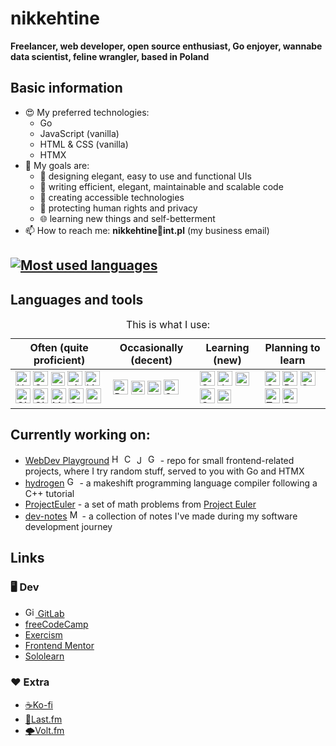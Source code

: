 # nikkehtine

**Freelancer, web developer, open source enthusiast, Go enjoyer, wannabe data scientist, feline wrangler, based in Poland**

## Basic information

-   😍 My preferred technologies:
    -   Go
    -   JavaScript (vanilla)
    -   HTML & CSS (vanilla)
    -   HTMX
-   🤩 My goals are:
    -   🤵 designing elegant, easy to use and functional UIs
    -   🏢 writing efficient, elegant, maintainable and scalable code
    -   🤝 creating accessible technologies
    -   🔐 protecting human rights and privacy
    -   🌐 learning new things and self-betterment
-   📫 How to reach me: **nikkehtine📧int.pl** (my business email)

## [![Most used languages](https://github-readme-stats.vercel.app/api/top-langs/?username=nikkehtine&layout=donut&theme=github_dark_dimmed&langs_count=6)](https://github.com/anuraghazra/github-readme-stats)

## Languages and tools

<table>
<caption>This is what I use:</caption>
<thead>
  <tr>
    <th>Often (quite proficient)</th>
    <th>Occasionally (decent)</th>
    <th>Learning (new)</th>
    <th>Planning to learn</th>
  </tr>
</thead>
<tbody>
  <tr>
    <td>
      <img height="24px" alt="HTML 5" src="https://cdn.jsdelivr.net/gh/devicons/devicon/icons/html5/html5-original-wordmark.svg" />
      <img height="24px" alt="CSS 3" src="https://cdn.jsdelivr.net/gh/devicons/devicon/icons/css3/css3-original-wordmark.svg" />
      <img height="22px" alt="JavaScript" src="https://cdn.jsdelivr.net/gh/devicons/devicon/icons/javascript/javascript-original.svg" />
      <img height="24px" alt="git" src="https://cdn.jsdelivr.net/gh/devicons/devicon/icons/git/git-original.svg" />
      <img height="24px" alt="Linux" src="https://cdn.jsdelivr.net/gh/devicons/devicon/icons/linux/linux-original.svg" />
      <img height="24px" alt="GitHub" src="https://cdn.jsdelivr.net/gh/devicons/devicon/icons/github/github-original.svg" />
      <img height="24px" alt="GitLab" src="https://cdn.jsdelivr.net/gh/devicons/devicon/icons/gitlab/gitlab-original.svg" />
      <img height="24px" alt="Markdown" src="https://cdn.jsdelivr.net/gh/devicons/devicon/icons/markdown/markdown-original.svg" />
      <img height="24px" alt="Go" src="https://cdn.jsdelivr.net/gh/devicons/devicon/icons/go/go-original-wordmark.svg" />
      <img height="24px" alt="npm" src="https://cdn.jsdelivr.net/gh/devicons/devicon/icons/npm/npm-original-wordmark.svg" />
    </td>
    <td>
      <img height="24px" alt="Python" src="https://cdn.jsdelivr.net/gh/devicons/devicon/icons/python/python-original.svg" />
      <img height="22px" alt="Adobe Photoshop" src="https://cdn.jsdelivr.net/gh/devicons/devicon/icons/photoshop/photoshop-plain.svg" />
      <img height="22px" alt="Adobe Illustrator" src="https://cdn.jsdelivr.net/gh/devicons/devicon/icons/illustrator/illustrator-plain.svg" />
      <img height="24px" alt="Sass" src="https://cdn.jsdelivr.net/gh/devicons/devicon/icons/sass/sass-original.svg" />
    </td>
    <td>
      <img height="24px" alt="C" src="https://cdn.jsdelivr.net/gh/devicons/devicon/icons/c/c-original.svg" />
      <img height="24px" alt="Julia" src="https://cdn.jsdelivr.net/gh/devicons/devicon/icons/julia/julia-original.svg" />
      <img height="22px" alt="Kotlin" src="https://cdn.jsdelivr.net/gh/devicons/devicon/icons/kotlin/kotlin-original.svg" />
      <img height="24px" alt="Godot" src="https://cdn.jsdelivr.net/gh/devicons/devicon/icons/godot/godot-original.svg" />
      <img height="22px" alt="Figma" src="https://cdn.jsdelivr.net/gh/devicons/devicon/icons/figma/figma-original.svg" />
    </td>
    <td>
      <img height="24px" alt="C Sharp" src="https://cdn.jsdelivr.net/gh/devicons/devicon/icons/csharp/csharp-original.svg" />
      <img height="24px" alt="React" src="https://cdn.jsdelivr.net/gh/devicons/devicon/icons/react/react-original.svg" />
      <img height="24px" alt="Svelte" src="https://cdn.jsdelivr.net/gh/devicons/devicon/icons/svelte/svelte-original.svg" />
      <img height="24px" alt="TypeScript" src="https://cdn.jsdelivr.net/gh/devicons/devicon/icons/typescript/typescript-original.svg" />
      <img height="24px" alt="Rust" src="https://cdn.jsdelivr.net/gh/devicons/devicon/icons/rust/rust-plain.svg" />
    </td>
  </tr>
</tbody>
</table>

## Currently working on:

-   [WebDev Playground](https://github.com/nikkehtine/webdevplayground)
    <img height="16px" alt="HTML 5" src="https://cdn.jsdelivr.net/gh/devicons/devicon/icons/html5/html5-original-wordmark.svg" />
    <img height="16px" alt="CSS 3" src="https://cdn.jsdelivr.net/gh/devicons/devicon/icons/css3/css3-original-wordmark.svg" />
    <img height="14px" alt="JavaScript" src="https://cdn.jsdelivr.net/gh/devicons/devicon/icons/javascript/javascript-original.svg" />
    <img height="16px" alt="Go" src="https://cdn.jsdelivr.net/gh/devicons/devicon/icons/go/go-original-wordmark.svg" /> -
    repo for small frontend-related projects, where I try random stuff, served to you with Go and HTMX
-   [hydrogen](https://github.com/nikkehtine/hydrogen) <img height="16px" alt="Go" src="https://cdn.jsdelivr.net/gh/devicons/devicon/icons/go/go-original-wordmark.svg" /> - a makeshift programming language compiler following a C++ tutorial
-   [ProjectEuler](https://github.com/nikkehtine/ProjectEuler) - a set of math problems from [Project Euler](https://projecteuler.net)
-   [dev-notes](https://github.com/nikkehtine/dev-notes) <img height="16px" alt="Markdown" src="https://cdn.jsdelivr.net/gh/devicons/devicon/icons/markdown/markdown-original.svg" /> - a collection of notes I've made during my software development journey

## Links

### :desktop_computer: Dev

-   [<img height="16px" alt="GitLab" src="https://cdn.jsdelivr.net/gh/devicons/devicon/icons/gitlab/gitlab-original.svg" /> GitLab](https://gitlab.com/nikkehtine)
-   [freeCodeCamp](https://www.freecodecamp.org/nikkehtine)
-   [Exercism](https://exercism.org/profiles/nikkehtine)
-   [Frontend Mentor](https://www.frontendmentor.io/profile/nikkehtine)
-   [Sololearn](https://www.sololearn.com/profile/12795719)

### :heart: Extra

-   [☕Ko-fi](https://ko-fi.com/nikkehtine)
-   [🎵Last.fm](https://www.last.fm/user/nikkehtine)
-   [🌩Volt.fm](https://volt.fm/nikkehtine)
